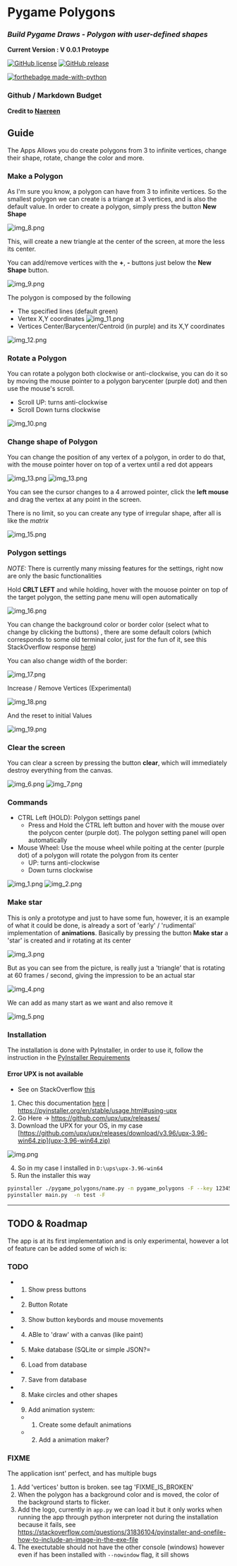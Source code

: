 Pygame Polygons
=============

### _Build Pygame Draws - Polygon with user-defined shapes_ 

**Current Version : V 0.0.1 Protoype**

[![GitHub license](https://img.shields.io/github/license/Naereen/StrapDown.js.svg)](https://github.com/Naereen/StrapDown.js/blob/master/LICENSE)
[![GitHub release](https://img.shields.io/github/release/Naereen/StrapDown.js.svg)](https://GitHub.com/Naereen/StrapDown.js/releases/)

[![forthebadge made-with-python](http://ForTheBadge.com/images/badges/made-with-python.svg)](https://www.python.org/)


### Github / Markdown Budget

**Credit to [Naereen](https://github.com/Naereen/badges)**

Guide
-----

The Apps Allows you do create polygons from 3 to infinite vertices, change their shape, rotate, change the color and more.

### Make a Polygon

As I'm sure you know, a polygon can have from 3 to infinite vertices. So the smallest polygon we can create is a triange
at 3 vertices, and is also the default value. In order to create a polygon, simply press the button **New Shape**

![img_8.png](img_8.png)

This, will create a new triangle at the center of the screen, at more the less its center.

You can add/remove vertices with the **+**, **-** buttons just below the **New Shape** button.

![img_9.png](img_9.png)

The polygon is composed by the following

* The specified lines (default green)
* Vertex X,Y coordinates 
![img_11.png](img_11.png)
* Vertices Center/Barycenter/Centroid (in purple) and its X,Y coordinates

![img_12.png](img_12.png)


### Rotate a Polygon

You can rotate a polygon both clockwise or anti-clockwise, you can do it so by moving the mouse pointer to a polygon 
barycenter (purple dot) and then use the mouse's scroll. 

* Scroll UP: turns anti-clockwise
* Scroll Down turns clockwise

![img_10.png](img_10.png)

### Change shape of Polygon

You can change the position of any vertex of a polygon, in order to do that, with the mouse pointer hover on top of a vertex
until a red dot appears

![img_13.png](img_13.png)
![img_13.png](img_14.png)

You can see the cursor changes to a 4 arrowed pointer, click the **left mouse** and drag the vertex at any point in the screen.

There is no limit, so you can create any type of irregular shape, after all is like the _matrix_

![img_15.png](img_15.png)

### Polygon settings

_NOTE:_ There is currently many missing features for the settings, right now are only the basic functionalities

Hold **CRLT LEFT** and while holding, hover with the mouose pointer on top of the target polygon, the setting pane menu 
will open automatically

![img_16.png](img_16.png)

You can change the background color or border color (select what to change by clicking the buttons) , there are some default 
colors (which corresponds to some old terminal color, just for the fun of it, see this StackOverflow response [here](https://superuser.com/questions/361297/what-colour-is-the-dark-green-on-old-fashioned-green-screen-computer-displays))

You can also change width of the border:

![img_17.png](img_17.png)

Increase / Remove Vertices (Experimental)

![img_18.png](img_18.png)

And the reset to initial Values

![img_19.png](img_19.png)

### Clear the screen

You can clear a screen by pressing the button **clear**, which will immediately destroy everything from the canvas.

![img_6.png](img_6.png)
![img_7.png](img_7.png)


### Commands


* CTRL Left (HOLD): Polygon settings panel
  * Press and Hold the CTRL left button and hover with the mouse over the polycon center (purple dot). The polygon setting panel will open automatically
* Mouse Wheel: Use the mouse wheel while poiting at the center (purple dot) of a polygon will rotate the polygon from its center
  * UP: turns anti-clockwise
  * Down turns clockwise

![img_1.png](img_1.png)
![img_2.png](img_2.png)


### Make star

This is only a prototype and just to have some fun, however, it is an example of what it could be done, is already a sort
of 'early' / 'rudimental' implementation of **animations**. Basically by pressing the button **Make star**
a 'star' is created and ir rotating at its center

![img_3.png](img_3.png)

But as you can see from the picture, is really just a 'triangle' that is rotating at 60 frames / second, giving the 
impression to be an actual star

![img_4.png](img_4.png)

We can add as many start as we want and also remove it

![img_5.png](img_5.png)


### Installation

The installation is done with PyInstaller, in order to use it, follow the instruction in the
[PyInstaller Requirements](https://pyinstaller.org/en/stable/requirements.html)


#### Error UPX is not available

* See on StackOverflow [this](https://stackoverflow.com/questions/70327138/163-info-upx-is-not-available-selenium-pyinstaller-one-file-exe)

1. Chec this documentation [here](https://pyinstaller.org/en/stable/usage.html#using-upx) | https://pyinstaller.org/en/stable/usage.html#using-upx 
2. Go Here -> https://github.com/upx/upx/releases/
3. Download the UPX for your OS, in my case [https://github.com/upx/upx/releases/download/v3.96/upx-3.96-win64.zip](upx-3.96-win64.zip)

![img.png](img.png)

4. So in my case I installed in `D:\ups\upx-3.96-win64`
5. Run the installer this way 

```bash 
pyinstaller ./pygame_polygons/name.py -n pygame_polygons -F --key 123456 -w --upx-dir D:\ups\
pyinstaller main.py  -n test -F 
```


------------------------------------------------------------------------------------------


TODO & Roadmap
--------------

The app is at its first implementation and is only experimental, however a lot of feature can be added 
some of wich is:

### TODO

  * 1) Show press buttons
  * 2) Button Rotate
  * 3) Show button keybords and mouse movements
  * 4) ABle to 'draw' with a canvas (like paint)
  * 5) Make database (SQLite or simple JSON?=
  * 6) Load from database
  * 7) Save from database
  * 8) Make circles and other shapes
  * 9) Add animation system:
      * 1) Create some default animations
      * 2) Add a animation maker?

### FIXME

The application isnt' perfect, and has multiple bugs

1) Add 'vertices' button is broken. see tag 'FIXME_IS_BROKEN'
2) When the polygon has a background color and is moved, the color of the background starts to flicker.
3) Add the logo, currently in `app.py` we can load it but it only works when running the app through python interpreter
not during the installation because it fails, see https://stackoverflow.com/questions/31836104/pyinstaller-and-onefile-how-to-include-an-image-in-the-exe-file
4) The exectutable should not have the other console (windows) however even if has been installed with `--nowindow`
flag, it sill shows